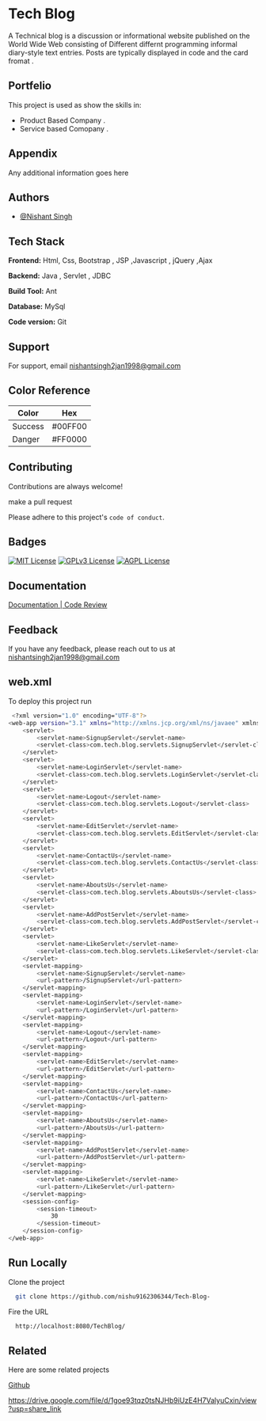 
# Tech Blog

A Technical blog is a discussion or informational website published on the World Wide Web consisting of Different differnt programming informal diary-style text entries. Posts are typically displayed in  code and the card fromat .


## Portfelio

This project is used as show the skills in:

- Product Based Company .
- Service based Comopany .



## Appendix

Any additional information goes here


## Authors

- [@Nishant Singh ](https://github.com/nishu9162306344)


## Tech Stack

**Frontend:** Html, Css, Bootstrap , JSP ,Javascript , jQuery ,Ajax

**Backend:**  Java , Servlet , JDBC

**Build Tool:**  Ant 

**Database:**   MySql

**Code version:** Git


## Support

For support, email nishantsingh2jan1998@gmail.com 

## Color Reference

| Color             | Hex                                                                |
| ----------------- | ------------------------------------------------------------------ |
|  Success| #00FF00
| Danger|  #FF0000

## Contributing

Contributions are always welcome!

make a pull request 

Please adhere to this project's `code of conduct`.


## Badges

[![MIT License](https://img.shields.io/badge/License-MIT-green.svg)](https://choosealicense.com/licenses/mit/)
[![GPLv3 License](https://img.shields.io/badge/License-GPL%20v3-yellow.svg)](https://opensource.org/licenses/)
[![AGPL License](https://img.shields.io/badge/license-AGPL-blue.svg)](http://www.gnu.org/licenses/agpl-3.0)


## Documentation

[Documentation | Code Review ](https://github.com/nishu9162306344/Tech-Blog-.git)


## Feedback

If you have any feedback, please reach out to us at nishantsingh2jan1998@gmail.com


## web.xml

To deploy this project run

```bash
 <?xml version="1.0" encoding="UTF-8"?>
<web-app version="3.1" xmlns="http://xmlns.jcp.org/xml/ns/javaee" xmlns:xsi="http://www.w3.org/2001/XMLSchema-instance" xsi:schemaLocation="http://xmlns.jcp.org/xml/ns/javaee http://xmlns.jcp.org/xml/ns/javaee/web-app_3_1.xsd">
    <servlet>
        <servlet-name>SignupServlet</servlet-name>
        <servlet-class>com.tech.blog.servlets.SignupServlet</servlet-class>
    </servlet>
    <servlet>
        <servlet-name>LoginServlet</servlet-name>
        <servlet-class>com.tech.blog.servlets.LoginServlet</servlet-class>
    </servlet>
    <servlet>
        <servlet-name>Logout</servlet-name>
        <servlet-class>com.tech.blog.servlets.Logout</servlet-class>
    </servlet>
    <servlet>
        <servlet-name>EditServlet</servlet-name>
        <servlet-class>com.tech.blog.servlets.EditServlet</servlet-class>
    </servlet>
    <servlet>
        <servlet-name>ContactUs</servlet-name>
        <servlet-class>com.tech.blog.servlets.ContactUs</servlet-class>
    </servlet>
    <servlet>
        <servlet-name>AboutsUs</servlet-name>
        <servlet-class>com.tech.blog.servlets.AboutsUs</servlet-class>
    </servlet>
    <servlet>
        <servlet-name>AddPostServlet</servlet-name>
        <servlet-class>com.tech.blog.servlets.AddPostServlet</servlet-class>
    </servlet>
    <servlet>
        <servlet-name>LikeServlet</servlet-name>
        <servlet-class>com.tech.blog.servlets.LikeServlet</servlet-class>
    </servlet>
    <servlet-mapping>
        <servlet-name>SignupServlet</servlet-name>
        <url-pattern>/SignupServlet</url-pattern>
    </servlet-mapping>
    <servlet-mapping>
        <servlet-name>LoginServlet</servlet-name>
        <url-pattern>/LoginServlet</url-pattern>
    </servlet-mapping>
    <servlet-mapping>
        <servlet-name>Logout</servlet-name>
        <url-pattern>/Logout</url-pattern>
    </servlet-mapping>
    <servlet-mapping>
        <servlet-name>EditServlet</servlet-name>
        <url-pattern>/EditServlet</url-pattern>
    </servlet-mapping>
    <servlet-mapping>
        <servlet-name>ContactUs</servlet-name>
        <url-pattern>/ContactUs</url-pattern>
    </servlet-mapping>
    <servlet-mapping>
        <servlet-name>AboutsUs</servlet-name>
        <url-pattern>/AboutsUs</url-pattern>
    </servlet-mapping>
    <servlet-mapping>
        <servlet-name>AddPostServlet</servlet-name>
        <url-pattern>/AddPostServlet</url-pattern>
    </servlet-mapping>
    <servlet-mapping>
        <servlet-name>LikeServlet</servlet-name>
        <url-pattern>/LikeServlet</url-pattern>
    </servlet-mapping>
    <session-config>
        <session-timeout>
            30
        </session-timeout>
    </session-config>
</web-app>

```


## Run Locally

Clone the project

```bash
  git clone https://github.com/nishu9162306344/Tech-Blog-
```

Fire the URL

```bash
  http://localhost:8080/TechBlog/
```

 

## Related

Here are some related projects

[Github](https://github.com/nishu9162306344/Full-User-Management-System)

https://drive.google.com/file/d/1goe93tqz0tsNJHb9iUzE4H7ValyuCxin/view?usp=share_link

